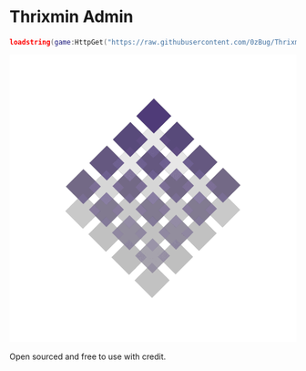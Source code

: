 # Thrixmin Admin
```lua
loadstring(game:HttpGet("https://raw.githubusercontent.com/0zBug/Thrixmin/main/main.lua"))()
```
![](https://raw.githubusercontent.com/0zBug/Thrixmin/main/Assets/Logo.png)

Open sourced and free to use with credit.
